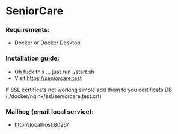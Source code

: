 # SeniorCare

### Requirements:
- Docker or Docker Desktop

### Installation guide:
- Oh fuck this ... just run ./start.sh
- Visit https://seniorcare.test

If SSL certificats not working simple add them to you certificats DB (./docker/nginx/ssl/seniorcare.test.crt)

### Mailhog (email local service):
- http://localhost:8026/
